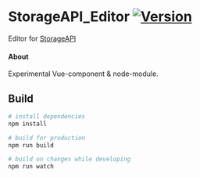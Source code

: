 # StorageAPI_Editor <a href="https://www.npmjs.com/package/storageapi-editor"><img src="https://img.shields.io/npm/v/storageapi-editor.svg" alt="Version"></a>
Editor for [StorageAPI](https://github.com/ToxicTree/StorageAPI)

#### About
Experimental Vue-component & node-module.

## Build
``` bash
# install dependencies
npm install

# build for production
npm run build

# build on changes while developing
npm run watch
```
